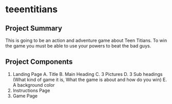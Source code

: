 # teeentitians

## Project Summary
This is going to be an action and adventure game about Teen Titians. To win the game you must be able to use your powers to beat the bad guys.

## Project Components
1. Landing Page
  A. Title
  B. Main Heading
  C. 3 Pictures
  D. 3 Sub headings (What kind of game it is, What the game is about and how do you win)
  E. A background color
2. Instructions Page
3. Game Page
